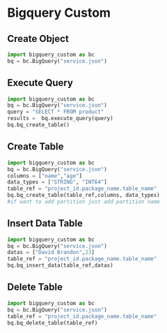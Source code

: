 # Bigquery Custom

## Create Object

```python
import bigquery_custom as bc
bq = bc.BigQuery("service.json")

```

## Execute Query

```python
import bigquery_custom as bc
bq = bc.BigQuery("service.json")
query = "SELECT * FROM product"
results =  bq.execute_query(query)
bq.bq_create_table()
```

## Create Table
```python
import bigquery_custom as bc
bq = bc.BigQuery("service.json")
columns = ["name","age"]
data_types = ["STRING", "INT64"]
table_ref = "project_id.package_name.table_name"
bq.bq_create_table(table_ref,columns, data_types)
#if want to add partition just add partition name
```

## Insert Data Table
```python
import bigquery_custom as bc
bq = bc.BigQuery("service.json")
datas = ["David Brandon",23]
table_ref = "project_id.package_name.table_name"
bq.bq_insert_data(table_ref,datas)
```


## Delete Table
```python
import bigquery_custom as bc
bq = bc.BigQuery("service.json")
table_ref = "project_id.package_name.table_name"
bq.bq_delete_table(table_ref)
```